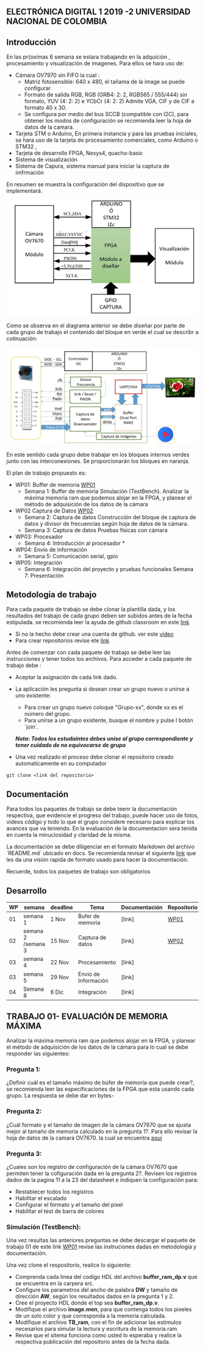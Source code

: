 ##  ELECTRÓNICA DIGITAL 1 2019 -2 UNIVERSIDAD NACIONAL DE COLOMBIA 


## Introducción 

En las pr{oximas 6 semana se estara trabajando en la adquición , procesamiento y visualización de  imagenes. Para ellos  se hara uso de:

* Cámara OV7970 sin FIFO la cual :
	* Matriz fotosensible: 640 x 480, el tañama de la image   se puede configurar 
	* Formato de salida RGB, RGB (GRB4: 2: 2, RGB565 / 555/444) sin formato, YUV (4: 2: 2) e YCbCr (4: 2: 2) Admite VGA, CIF y de CIF a formato 40 x 30.
	* Se configura  por medio del  bus SCCB (compatible con I2C), para obtener los modos de  configuración se recomienda leer la hoja de datos de la camara.
* Tarjeta STM o Arduino, En primera instancia  y para las pruebas iniciales, se hara uso de la tarjeta de procesamiento comerciales, como Arduino o STM32 , 
* Tarjeta de desarrollo FPGA, Nexys4, quacho-basic 
* Sistema de visualización 
* Sistema de Capura,  sistema manual para iniciar la captura de imfrmación

En resumen se muestra la configuración del dispositivo que se implementará.

![Diagrama](./docs/figs/diagramaGeneral.jpg)

Como se observa en el diagrama anterior se debe  diseñar por parte de cada grupo de trabajo el contenido del bloque en verde  el cual se describr a cotinuación:


![Diagrama 2](./docs/figs/estructura_fpga.jpg)


En este sentido cada grupo debe trabajar en los bloques internos verdes junto con las interconexiones.  Se proporcionarán los bloques en naranja.

El plan de trabajo propuesto es:

* WP01: Buffer de memoria  [WP01](https://classroom.github.com/g/Ra4G34mi) 
	* Semana 1: Buffer de memoria  Simulación (TestBench).  Analizar la máxima memoria ram que podemos alojar en la FPGA,  y planear el método de adquisición de los datos de la cámara 
* WP02  Captura de Datos [WP02](https://classroom.github.com/g/fTcztVJQ)
	* Semana 2: Captura de datos Construcción del bloque de captura de datos y divisor de frecuencias según hoja de datos de la cámara.
	* Semana 3: Captura de datos Pruebas físicas con cámara 
* WP03: Procesador
	* Semana 4: Introducción al procesador *
* WP04: Envio de información 
	* Semana 5: Comunicación serial, gpio 
* WP05: Integración
	* Semana 6: Integración del proyecto y pruebas funcionales
Semana 7: Presentación  


## Metodologia de trabajo 

Para cada paquete de trabajo se debe clonar la plantilla dada, y los resultados del trabajo de cada grupo deben ser subidos antes de la fecha estipulada. se recomienda  leer la ayuda de github classroom en este [link](https://education.github.com/)

* Si no la hecho debe crear una cuenta de github. ver este [video](https://www.youtube.com/watch?v=ezxRcdJ8glM&feature=youtu.be)
* Para crear repositorios  revise ete [link](https://help.github.com/en/github/getting-started-with-github/create-a-repo)

Antes de comenzar con cada paquete de trabajo se debe leer las instrucciones  y tener todos los archivos. Para acceder a cada paquete de trabajo debe :
* Aceptar la asignación de cada link dado. 
* La aplicación les pregunta si desean crear un grupo nuevo o unirse a uno existente:
	* Para crear un grupo nuevo coloque "Grupo-xx", donde xx es el número del grupo.
	* Para unirse a un grupo existente, busque el nombre  y pulse l botón ´join´.
	
	***Nota: Todos los estudaintes debes unise al grupo correspondiente  y tener cuidado de no equivocarse de grupo***
* Una vez realizado el proceso debe clonar el repositorio creado automaticamente en su computador 

```
git clone <link del repositorio>
```
## Documentación
Para todos los paquetes de trabajo se debe  teenr la documentación respectiva, que evidencie el progreso del trabajo, puede hacer uso de fotos, videos código y todo lo que el grupo considere necesario  para explicar los avances que va teniendo. 
En la evaluación de la documentacion sera  tenida en cuenta la minuciosidad y claridad de la misma.

La documentación se debe  diligenciar en el formato Markdown del archivo ´README.md´ ubicado en docs. Se recomienda revisar el siguiente [link](https://guides.github.com/features/mastering-markdown/) que les da una visión rapida de formato usado para hacer la documentación. 

Recuerde, todos los paquetes de trabajo son obligatorios

## Desarrollo 

WP  | semana | deadline  | Tema | Documentación| Repositorio 
--  | --     | --        | --   | --          | --  
01| semana 1 | 1 Nov | Bufer de memoria | [link] | [WP01](https://classroom.github.com/g/Ra4G34mi) 
02| semana 2 /semana 3 | 15 Nov | Captura de datos | [link]| [WP02](https://classroom.github.com/g/fTcztVJQ)  
03  | semana 4 | 22 Nov | Procesamiento | [link]| 
03| semana 5 | 29 Nov | Envio de Información | [link]| 
04| Semana 8 | 6  Dic | Integración | [link] | 



## TRABAJO 01- EVALUACIÓN DE MEMORIA  MÁXIMA 

Analizar la máxima memoria ram que podemos alojar en la FPGA,  y planear el método de adquisición de los datos de la cámara  para lo cual se debe responder las siguientes:

### Pregunta 1:
¿Definir cuál es el tamaño máximo de búfer de memoria que puede crear?, se recomienda leer las especificaciones de la FPGA que esta usando cada grupo. La respuesta se debe dar en bytes-

### Pregunta 2:
¿Cuál formato  y el tamaño de imagen de la cámara OV7670  que se ajusta mejor al tamaño de memoria calculado en la pregunta 1?. Para ello revisar la hoja de datos de la camara OV7670. la cual se encuentra [aquí](https://github.com/unal-edigital1-2019-2/work1-ram/blob/master/docs/datasheet/OV7670_2006.pdf)

### Pregunta 3:
¿Cuales son los registro de configuración de la cámara OV7670 que permiten tener la cofiguración dada en la pregunta 2?. Revisen los registros dados de la pagina 11 a la 23 del datasheet e indiquen la configuración para:

* Restablecer todos los registros
* Habilitar el escalado
* Configurar el formato y el tamaño del pixel
* Habilitar el test de barra de colores

### Simulación (TestBench):

Una vez resultas las anteriores preguntas se  debe descargar el paquete de trabajo 01 de este link  [WP01](https://classroom.github.com/g/Ra4G34mi)  revise las instruciones dadas en metodología y documentación.

Una vez clone el respositorio, realice lo siguiente:

* Comprenda cada linea del codigo HDL del archivo **buffer_ram_dp.v** que se encuentra en la carpera src.
* Configure los parametros del ancho de palabra **DW**  y tamaño de dirección **AW**, según los resultados dados en la pregunta 1 y 2.
* Cree el proyecto HDL  donde el top sea **buffer_ram_dp.v**.
* Modifique el archivo **image.men**, para que contenga todos los pixeles de un solo color  y que corresponda a la memoria calculada.
* Modifique el archivo **TB_ram**, con el fin de adicionar las estimulos necesarios para simular la lectura y escritura de la memoria ram
* Revise que el sitema funciona como usted lo esperaba y realice la respectiva publicación del repositorio antes de la fecha dada.







